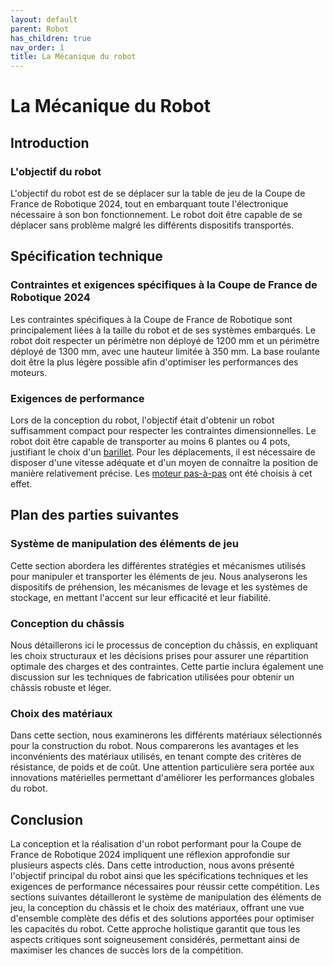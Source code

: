 ```yaml
---
layout: default
parent: Robot
has_children: true
nav_order: 1
title: La Mécanique du robot
---
```


# La Mécanique du Robot

## Introduction

### L'objectif du robot

L'objectif du robot est de se déplacer sur la table de jeu de la Coupe de France de Robotique 2024, tout en embarquant toute l'électronique nécessaire à son bon fonctionnement. Le robot doit être capable de se déplacer sans problème malgré les différents dispositifs transportés.

## Spécification technique

### Contraintes et exigences spécifiques à la Coupe de France de Robotique 2024

Les contraintes spécifiques à la Coupe de France de Robotique sont principalement liées à la taille du robot et de ses systèmes embarqués. Le robot doit respecter un périmètre non déployé de 1200 mm et un périmètre déployé de 1300 mm, avec une hauteur limitée à 350 mm. La base roulante doit être la plus légère possible afin d'optimiser les performances des moteurs.

### Exigences de performance

Lors de la conception du robot, l'objectif était d'obtenir un robot suffisamment compact pour respecter les contraintes dimensionnelles. Le robot doit être capable de transporter au moins 6 plantes ou 4 pots, justifiant le choix d'un [barillet](../Meca/Le_barillet.md). Pour les déplacements, il est nécessaire de disposer d'une vitesse adéquate et d'un moyen de connaître la position de manière relativement précise. Les [moteur pas-à-pas](../Hardware/Hardware.html) ont été choisis à cet effet.

## Plan des parties suivantes

### Système de manipulation des éléments de jeu

Cette section abordera les différentes stratégies et mécanismes utilisés pour manipuler et transporter les éléments de jeu.
Nous analyserons les dispositifs de préhension, les mécanismes de levage et les systèmes de stockage, en mettant l'accent sur leur efficacité et leur fiabilité.

### Conception du châssis

Nous détaillerons ici le processus de conception du châssis, en expliquant les choix structuraux et les décisions prises pour assurer une répartition optimale des charges et des contraintes.
Cette partie inclura également une discussion sur les techniques de fabrication utilisées pour obtenir un châssis robuste et léger.

### Choix des matériaux

Dans cette section, nous examinerons les différents matériaux sélectionnés pour la construction du robot.
Nous comparerons les avantages et les inconvénients des matériaux utilisés, en tenant compte des critères de résistance, de poids et de coût.
Une attention particulière sera portée aux innovations matérielles permettant d'améliorer les performances globales du robot.

## Conclusion

La conception et la réalisation d'un robot performant pour la Coupe de France de Robotique 2024 impliquent une réflexion approfondie sur plusieurs aspects clés.
Dans cette introduction, nous avons présenté l'objectif principal du robot ainsi que les spécifications techniques et les exigences de performance nécessaires pour réussir cette compétition.
Les sections suivantes détailleront le système de manipulation des éléments de jeu, la conception du châssis et le choix des matériaux, offrant une vue d'ensemble complète des défis et des solutions apportées pour optimiser les capacités du robot.
Cette approche holistique garantit que tous les aspects critiques sont soigneusement considérés, permettant ainsi de maximiser les chances de succès lors de la compétition.